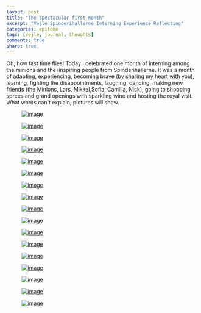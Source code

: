 ```yaml
---
layout: post
title: "The spectacular first month"
excerpt: "Vejle Spinderihallerne Interning Experience Reflecting"
categories: epitome
tags: [vejle, journal, thoughts]
comments: true
share: true
---
```


Oh, how fast time flies! Today I celebrated one month of interning among the minions and the iinspiring people from Spinderihallerne. It was a month of adapting, experiencing, becoming brave (by sharing my heart with you), learning, fighting the disappointments, laughing, dancing, making new friends (the Minions, Lars, Mikkel,Sofia, Camilla, Nick), going to shopping sprees and grand openings with sparkling wine and hosting the royal visit. What words can't explain, pictures will show.

<figure>
	<a href="{{site.url}}/images/epitome/23-09-2015/2015-08-1912.40.41.jpg"><img src="{{site.url}}/images/epitome/23-09-2015/2015-08-1912.40.41.jpg" alt="image"></a>
</figure>

<figure>
	<a href="{{site.url}}/images/epitome/23-09-2015/12026528_903178299758013_1383188219_n.jpg"><img src="{{site.url}}/images/epitome/23-09-2015/12026528_903178299758013_1383188219_n.jpg" alt="image"></a>
</figure>

<figure>
	<a href="{{site.url}}/images/epitome/23-09-2015/12029000_903178293091347_323454319_n.jpg"><img src="{{site.url}}/images/epitome/23-09-2015/12029000_903178293091347_323454319_n.jpg" alt="image"></a>
</figure>

<figure>
	<a href="{{site.url}}/images/epitome/23-09-2015/12042116_903178289758014_435506006_n.jpg"><img src="{{site.url}}/images/epitome/23-09-2015/12042116_903178289758014_435506006_n.jpg" alt="image"></a>
</figure>

<figure>
	<a href="{{site.url}}/images/epitome/23-09-2015/12033597_903196979756145_1474208884_n.jpg"><img src="{{site.url}}/images/epitome/23-09-2015/12033597_903196979756145_1474208884_n.jpg" alt="image"></a>
</figure>

<figure>
	<a href="{{site.url}}/images/epitome/23-09-2015/2015-08-2108.57.07.jpg"><img src="{{site.url}}/images/epitome/23-09-2015/2015-08-2108.57.07.jpg" alt="image"></a>
</figure>

<figure>
	<a href="{{site.url}}/images/epitome/23-09-2015/IMG_1305.JPG"><img src="{{site.url}}/images/epitome/23-09-2015/IMG_1305.JPG" alt="image"></a>
</figure>

<figure>
	<a href="{{site.url}}/images/epitome/23-09-2015/IMG_1353.JPG"><img src="{{site.url}}/images/epitome/23-09-2015/IMG_1353.JPG" alt="image"></a>
</figure>

<figure>
	<a href="{{site.url}}/images/epitome/23-09-2015/IMG_1344.JPG"><img src="{{site.url}}/images/epitome/23-09-2015/IMG_1344.JPG" alt="image"></a>
</figure>

<figure>
	<a href="{{site.url}}/images/epitome/23-09-2015/IMG_1439.jpg"><img src="{{site.url}}/images/epitome/23-09-2015/IMG_1439.jpg" alt="image"></a>
</figure>

<figure>
	<a href="{{site.url}}/images/epitome/23-09-2015/IMG_1473.jpg"><img src="{{site.url}}/images/epitome/23-09-2015/IMG_1473.jpg" alt="image"></a>
</figure>

<figure>
	<a href="{{site.url}}/images/epitome/23-09-2015/12030968_903178296424680_1114896285_n.jpg"><img src="{{site.url}}/images/epitome/23-09-2015/12030968_903178296424680_1114896285_n.jpg" alt="image"></a>
</figure>

<figure>
	<a href="{{site.url}}/images/epitome/23-09-2015/IMG_1317.JPG"><img src="{{site.url}}/images/epitome/23-09-2015/IMG_1317.JPG" alt="image"></a>
</figure>

<figure>
	<a href="{{site.url}}/images/epitome/23-09-2015/IMG_1486.jpg"><img src="{{site.url}}/images/epitome/23-09-2015/IMG_1486.jpg" alt="image"></a>
</figure>

<figure>
	<a href="{{site.url}}/images/epitome/23-09-2015/IMG_1497.jpg"><img src="{{site.url}}/images/epitome/23-09-2015/IMG_1497.jpg" alt="image"></a>
</figure>

<figure>
	<a href="{{site.url}}/images/epitome/23-09-2015/IMG_1503.jpg"><img src="{{site.url}}/images/epitome/23-09-2015/IMG_1503.jpg" alt="image"></a>
</figure>

<figure>
	<a href="{{site.url}}/images/epitome/23-09-2015/11998623_896947593714417_465724184_n.jpg"><img src="{{site.url}}/images/epitome/23-09-2015/11998623_896947593714417_465724184_n.jpg" alt="image"></a>
</figure>
